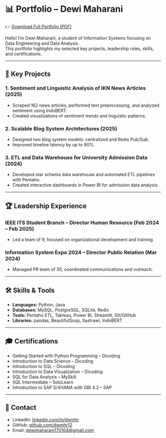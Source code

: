 # 📊 Portfolio – Dewi Maharani

👉 [Download Full Portfolio (PDF)](./Portofolio-DewiMaharani.pdf)

Hello! I’m Dewi Maharani, a student of Information Systems focusing on Data Engineering and Data Analysis.  
This portfolio highlights my selected key projects, leadership roles, skills, and certifications.

---

## 💼 Key Projects

### 1. Sentiment and Linguistic Analysis of IKN News Articles (2025)  
- Scraped 162 news articles, performed text preprocessing, and analyzed sentiment using IndoBERT.  
- Created visualizations of sentiment trends and linguistic patterns.

### 2. Scalable Blog System Architectures (2025)  
- Designed two blog system models: centralized and Redis Pub/Sub.  
- Improved timeline latency by up to 90%.

### 3. ETL and Data Warehouse for University Admission Data (2024)  
- Developed star schema data warehouse and automated ETL pipelines with Pentaho.  
- Created interactive dashboards in Power BI for admission data analysis.

---

## 🏆 Leadership Experience

### IEEE ITS Student Branch – Director Human Resource (Feb 2024 – Feb 2025)  
- Led a team of 9, focused on organizational development and training.

### Information System Expo 2024 – Director Public Relation (Mar 2024)  
- Managed PR team of 30, coordinated communications and outreach.

---

## 🛠️ Skills & Tools

- **Languages:** Python, Java  
- **Databases:** MySQL, PostgreSQL, SQLite, Redis  
- **Tools:** Pentaho ETL, Tableau, Power BI, Streamlit, Git/GitHub  
- **Libraries:** pandas, BeautifulSoup, Sastrawi, IndoBERT

---

## 🎓 Certifications

- Getting Started with Python Programming – Dicoding  
- Introduction to Data Science – Dicoding  
- Introduction to SQL – Dicoding  
- Introduction to Data Visualization – Dicoding  
- SQL for Data Analysis – MySkill  
- SQL Intermediate – SoloLearn  
- Introduction to SAP S/4HANA with GBI 4.2 – SAP  

---

## 🔗 Contact

- LinkedIn: [linkedin.com/in/dwmhr](https://linkedin.com/in/dwmhr)  
- GitHub: [github.com/dwmhr12](https://github.com/dwmhr12)  
- Email: [dewimaharani170104@gmail.com](mailto:dewimaharani170104@gmail.com)
